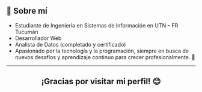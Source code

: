 


## 🚀 Sobre mí

- Estudiante de Ingeniería en Sistemas de Información en UTN – FR Tucumán  
- Desarrollador Web   
- Analista de Datos (completado y certificado)  
- Apasionado por la tecnología y la programación, siempre en busca de nuevos desafíos y aprendizaje continuo para crecer profesionalmente. 🚀

---




<h2 align="center">¡Gracias por visitar mi perfil! 😊</h2>


